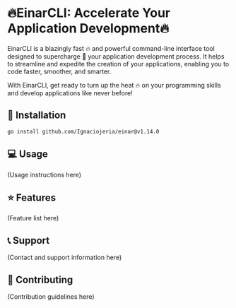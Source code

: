 # :fire:EinarCLI: Accelerate Your Application Development:fire:

EinarCLI is a blazingly fast :fire: and powerful command-line interface tool designed to supercharge :rocket: your application development process. It helps to streamline and expedite the creation of your applications, enabling you to code faster, smoother, and smarter.

With EinarCLI, get ready to turn up the heat :fire: on your programming skills and develop applications like never before!

## :wrench: Installation

    go install github.com/Ignaciojeria/einar@v1.14.0

## :computer: Usage

(Usage instructions here)

## :star: Features

(Feature list here)

## :telephone_receiver: Support

(Contact and support information here)

## :handshake: Contributing

(Contribution guidelines here)
